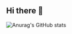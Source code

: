 ## Hi there 👋


![Anurag's GitHub stats](https://github-readme-stats.vercel.app/api?movetron=anuraghazra&show_icons=true&bg_color=00000000)
<!--
**movetron/movetron** is a ✨ _special_ ✨ repository because its `README.md` (this file) appears on your GitHub profile.

Here are some ideas to get you started:

- 🔭 I’m currently working on ...
- 🌱 I’m currently learning ...
- 👯 I’m looking to collaborate on ...
- 🤔 I’m looking for help with ...
- 💬 Ask me about ...
- 📫 How to reach me: ...
- 😄 Pronouns: ...
- ⚡ Fun fact: ...
-->
